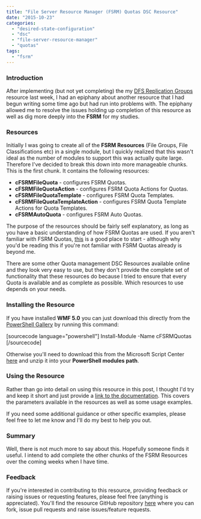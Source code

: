 ```yaml
---
title: "File Server Resource Manager (FSRM) Quotas DSC Resource"
date: "2015-10-23"
categories: 
  - "desired-state-configuration"
  - "dsc"
  - "file-server-resource-manager"
  - "quotas"
tags: 
  - "fsrm"
---
```


### Introduction

After implementing (but not yet completing) the my [DFS Replication Groups](https://dscottraynsford.wordpress.com/2015/10/11/distributed-file-system-dsc-resource-update/) resource last week, I had an epiphany about another resource that I had begun writing some time ago but had run into problems with. The epiphany allowed me to resolve the issues holding up completion of this resource as well as dig more deeply into the **FSRM** for my studies.

### Resources

Initially I was going to create all of the **FSRM Resources** (File Groups, File Classifications etc) in a single module, but I quickly realized that this wasn't ideal as the number of modules to support this was actually quite large. Therefore I've decided to break this down into more manageable chunks. This is the first chunk. It contains the following resources:

- **cFSRMFileQuota** - configures FSRM Quotas.
- **cFSRMFileQuotaAction** - configures FSRM Quota Actions for Quotas.
- **cFSRMFileQuotaTemplate** - configures FSRM Quota Templates.
- **cFSRMFileQuotaTemplateAction** - configures FSRM Quota Template Actions for Quota Templates.
- **cFSRMAutoQuota** - configures FSRM Auto Quotas.

The purpose of the resources should be fairly self explanatory, as long as you have a basic understanding of how FSRM Quotas are used. If you aren't familiar with FSRM Quotas, [this](http://blogs.technet.com/b/josebda/archive/2008/08/20/the-basics-of-windows-server-2008-fsrm-file-server-resource-manager.aspx) is a good place to start - although why you'd be reading this if you're not familiar with FSRM Quotas already is beyond me.

There are some other Quota management DSC Resources available online and they look very easy to use, but they don't provide the complete set of functionality that these resources do because I tried to ensure that every Quota is available and as complete as possible. Which resources to use depends on your needs.

### Installing the Resource

If you have installed **WMF 5.0** you can just download this directly from the [PowerShell Gallery](https://www.powershellgallery.com/) by running this command:

\[sourcecode language="powershell"\] Install-Module -Name cFSRMQuotas \[/sourcecode\]

Otherwise you'll need to download this from the Microsoft Script Center [here](https://gallery.technet.microsoft.com/scriptcenter/cFSRMQuotas-DSC-Resource-114ec8cc) and unzip it into your **PowerShell modules path**.

### Using the Resource

Rather than go into detail on using this resource in this post, I thought I'd try and keep it short and just provide a [link to the documentation](https://github.com/PlagueHO/cFSRMQuotas). This covers the parameters available in the resources as well as some usage examples.

If you need some additional guidance or other specific examples, please feel free to let me know and I'll do my best to help you out.

### Summary

Well, there is not much more to say about this. Hopefully someone finds it useful. I intend to add complete the other chunks of the FSRM Resources over the coming weeks when I have time.

### Feedback

If you're interested in contributing to this resource, providing feedback or raising issues or requesting features, please feel free (anything is appreciated). You'll find the resource GitHub repository [here](https://github.com/PlagueHO/cFSRMQuotas) where you can fork, issue pull requests and raise issues/feature requests.
